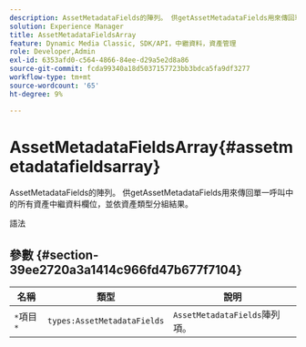 ```yaml
---
description: AssetMetadataFields的陣列。 供getAssetMetadataFields用來傳回單一呼叫中的所有資產中繼資料欄位，並依資產類型分組結果。
solution: Experience Manager
title: AssetMetadataFieldsArray
feature: Dynamic Media Classic, SDK/API，中繼資料，資產管理
role: Developer,Admin
exl-id: 6353afd0-c564-4866-84ee-d29a5e2d8a86
source-git-commit: fcda99340a18d5037157723bb3bdca5fa9df3277
workflow-type: tm+mt
source-wordcount: '65'
ht-degree: 9%

---
```


# AssetMetadataFieldsArray{#assetmetadatafieldsarray}

AssetMetadataFields的陣列。 供getAssetMetadataFields用來傳回單一呼叫中的所有資產中繼資料欄位，並依資產類型分組結果。

語法

## 參數 {#section-39ee2720a3a1414c966fd47b677f7104}

| 名稱 | 類型 | 說明 |
|---|---|---|
| `*`項目`*` | `types:AssetMetadataFields` | `AssetMetadataFields`陣列項。 |
